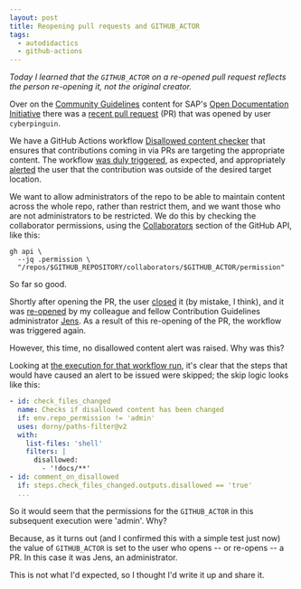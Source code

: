 ```yaml
---
layout: post
title: Reopening pull requests and GITHUB_ACTOR
tags:
  - autodidactics
  - github-actions
---
```


_Today I learned that the `GITHUB_ACTOR` on a re-opened pull request reflects the person re-opening it, not the original creator._

Over on the [Community Guidelines](https://github.com/SAP-docs/contribution-guidelines) content for SAP's [Open Documentation Initiative](https://blogs.sap.com/2021/05/20/introducing-the-open-documentation-initiative/) there was a [recent pull request](https://github.com/SAP-docs/contribution-guidelines/pull/64) (PR) that was opened by user `cyberpinguin`.

We have a GitHub Actions workflow [Disallowed content checker](https://github.com/SAP-docs/contribution-guidelines/blob/main/.github/workflows/disallowed-content-checks.yaml) that ensures that contributions coming in via PRs are targeting the appropriate content. The workflow [was duly triggered](https://github.com/SAP-docs/contribution-guidelines/runs/2953360170?check_suite_focus=true), as expected, and appropriately [alerted](https://github.com/SAP-docs/contribution-guidelines/pull/64#issuecomment-871460299) the user that the contribution was outside of the desired target location.

We want to allow administrators of the repo to be able to maintain content across the whole repo, rather than restrict them, and we want those who are not administrators to be restricted. We do this by checking the collaborator permissions, using the [Collaborators](https://docs.github.com/en/rest/reference/repos#get-repository-permissions-for-a-user) section of the GitHub API, like this:

```shell
gh api \
  --jq .permission \
  "/repos/$GITHUB_REPOSITORY/collaborators/$GITHUB_ACTOR/permission"
```

So far so good.

Shortly after opening the PR, the user [closed](https://github.com/SAP-docs/contribution-guidelines/pull/64#event-4983349361) it (by mistake, I think), and it was [re-opened](https://github.com/SAP-docs/contribution-guidelines/pull/64#event-4987076185) by my colleague and fellow Contribution Guidelines administrator [Jens](https://github.com/je-hal). As a result of this re-opening of the PR, the workflow was triggered again.

However, this time, no disallowed content alert was raised. Why was this?

Looking at [the execution for that workflow run](https://github.com/SAP-docs/contribution-guidelines/runs/3006185835?check_suite_focus=true), it's clear that the steps that would have caused an alert to be issued were skipped; the skip logic looks like this:

```yaml
- id: check_files_changed
  name: Checks if disallowed content has been changed
  if: env.repo_permission != 'admin'
  uses: dorny/paths-filter@v2
  with:
    list-files: 'shell'
    filters: |
      disallowed:
        - '!docs/**'
- id: comment_on_disallowed
  if: steps.check_files_changed.outputs.disallowed == 'true'
  ...
```

So it would seem that the permissions for the `GITHUB_ACTOR` in this subsequent execution were 'admin'. Why?

Because, as it turns out (and I confirmed this with a simple test just now) the value of `GITHUB_ACTOR` is set to the user who opens -- or re-opens -- a PR. In this case it was Jens, an administrator.

This is not what I'd expected, so I thought I'd write it up and share it.
